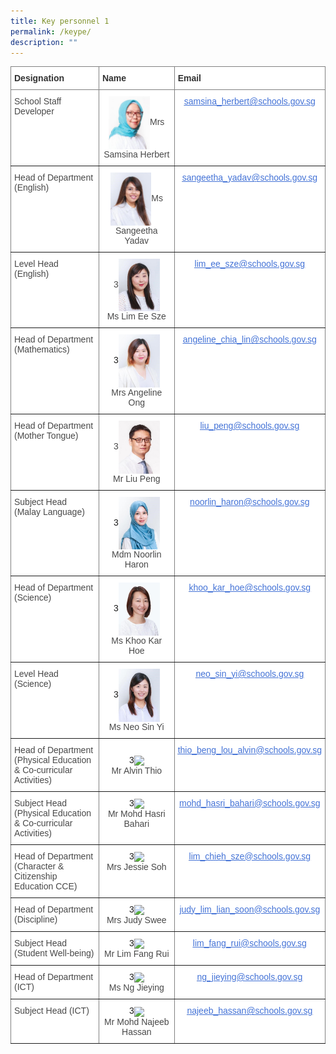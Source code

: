```yaml
---
title: Key personnel 1
permalink: /keype/
description: ""
---
```

<style type="text/css">
.tg  {border-collapse:collapse;border-spacing:0;}
.tg td{border-color:black;border-style:solid;border-width:1px;font-family:Arial, sans-serif;font-size:14px;
  overflow:hidden;padding:10px 5px;word-break:normal;}
.tg th{border-color:black;border-style:solid;border-width:1px;font-family:Arial, sans-serif;font-size:14px;
  font-weight:normal;overflow:hidden;padding:10px 5px;word-break:normal;}
.tg .tg-rx9b{background-color:#FFF;border-color:inherit;color:#323232;font-weight:bold;text-align:left;vertical-align:top}
.tg .tg-acgv{background-color:#FFF;border-color:inherit;color:#484848;text-align:left;vertical-align:top}
.tg .tg-nbj5{background-color:#FFF;border-color:inherit;text-align:center;vertical-align:top}
.tg .tg-4z3p{background-color:#FFF;border-color:inherit;color:#4372D6;text-align:center;text-decoration:underline;vertical-align:top
  }
</style>
<table class="tg">
<thead>
  <tr>
    <th class="tg-rx9b"><span style="font-weight:700;font-style:normal;text-decoration:none;color:#323232;background-color:transparent">Designation</span></th>
    <th class="tg-rx9b"><span style="font-weight:700;font-style:normal;text-decoration:none;color:#323232;background-color:transparent">Name</span></th>
    <th class="tg-rx9b"><span style="font-weight:700;font-style:normal;text-decoration:none;color:#323232;background-color:transparent">Email</span></th>
  </tr>
</thead>
<tbody>
  <tr>
    <td class="tg-acgv"><span style="font-weight:400;font-style:normal;text-decoration:none;color:#484848;background-color:transparent">School Staff Developer</span></td>
    <td class="tg-nbj5"> <img style="width:60%" src="/images/Key%20Personnel%201/keypersonnel1.jpg" align="center"><span style="font-weight:400;font-style:normal;text-decoration:none;color:#484848;background-color:transparent">Mrs Samsina Herbert</span></td>
    <td class="tg-4z3p"><a href="https://www.bedokgreenpri.moe.edu.sg/about-us/staff/key-personnel/samsina_herbert@schools.gov.sg"><span style="font-weight:400;font-style:normal;text-decoration:underline;color:#4372D6;background-color:transparent">samsina_herbert@schools.gov.sg</span></a></td>
  </tr>
  <tr>
    <td class="tg-acgv"><span style="font-weight:400;font-style:normal;text-decoration:none;color:#484848;background-color:transparent">Head of Department (English)</span></td>
    <td class="tg-nbj5"><img style="width:60%" src="/images/Key%20Personnel%201/keypersonnel2.jpg" align="center"><span style="font-weight:400;font-style:normal;text-decoration:none;color:#484848;background-color:transparent">Ms Sangeetha Yadav</span></td>
    <td class="tg-4z3p"><a href="https://www.bedokgreenpri.moe.edu.sg/about-us/staff/key-personnel/sangeetha_yadav@schools.gov.sg"><span style="font-weight:400;font-style:normal;text-decoration:underline;color:#4372D6;background-color:transparent">sangeetha_yadav@schools.gov.sg</span></a></td>
  </tr>
  <tr>
    <td class="tg-acgv"><span style="font-weight:400;font-style:normal;text-decoration:none;color:#484848;background-color:transparent">Level Head (English)</span></td>
    <td class="tg-nbj5"><span style="color:#484848;background-color:transparent">3<img style="width:60%" src="/images/Key%20Personnel%201/keypersonnel3.jpg" align="center"></span><br><span style="color:#484848;background-color:transparent">Ms Lim Ee Sze</span><br></td>
    <td class="tg-4z3p"><a href="https://www.bedokgreenpri.moe.edu.sg/about-us/staff/key-personnel/lim_ee_sze@schools.gov.sg"><span style="font-weight:400;font-style:normal;text-decoration:underline;color:#4372D6;background-color:transparent">lim_ee_sze@schools.gov.sg</span></a></td>
  </tr>
  <tr>
    <td class="tg-acgv"><span style="font-weight:400;font-style:normal;text-decoration:none;color:#484848;background-color:transparent">Head of Department (Mathematics)</span></td>
    <td class="tg-nbj5">3<img style="width:60%" src="/images/Key%20Personnel%201/keypersonnel4.jpg" align="center"><br><span style="font-weight:400;font-style:normal;text-decoration:none;color:#484848;background-color:transparent">Mrs Angeline Ong</span></td>
    <td class="tg-4z3p"><a href="https://www.bedokgreenpri.moe.edu.sg/about-us/staff/key-personnel/angeline_chia_lin@schools.gov.sg"><span style="font-weight:400;font-style:normal;text-decoration:underline;color:#4372D6;background-color:transparent">angeline_chia_lin@schools.gov.sg</span></a></td>
  </tr>
  <tr>
    <td class="tg-acgv"><span style="font-weight:400;font-style:normal;text-decoration:none;color:#484848;background-color:transparent">Head of Department (Mother Tongue)</span></td>
    <td class="tg-nbj5"><span style="color:#484848;background-color:transparent">3<img style="width:60%" src="/images/Key%20Personnel%201/keypersonnel5.jpg" align="center"></span><br><span style="color:#484848;background-color:transparent">Mr Liu Peng</span><br></td>
    <td class="tg-4z3p"><a href="https://www.bedokgreenpri.moe.edu.sg/about-us/staff/key-personnel/liu_peng@schools.gov.sg"><span style="font-weight:400;font-style:normal;text-decoration:underline;color:#4372D6;background-color:transparent">liu_peng@schools.gov.sg</span></a></td>
  </tr>
  <tr>
    <td class="tg-acgv"><span style="font-weight:400;font-style:normal;text-decoration:none;color:#484848;background-color:transparent">Subject Head (Malay Language)</span></td>
    <td class="tg-nbj5">3<img style="width:60%" src="/images/Key%20Personnel%201/keypersonnel6.jpg" align="center"><br><span style="font-weight:400;font-style:normal;text-decoration:none;color:#484848;background-color:transparent">Mdm Noorlin Haron</span></td>
    <td class="tg-4z3p"><a href="https://www.bedokgreenpri.moe.edu.sg/about-us/staff/key-personnel/noorlin_haron@schools.gov.sg"><span style="font-weight:400;font-style:normal;text-decoration:underline;color:#4372D6;background-color:transparent">noorlin_haron@schools.gov.sg</span></a></td>
  </tr>
  <tr>
    <td class="tg-acgv"><span style="font-weight:400;font-style:normal;text-decoration:none;color:#484848;background-color:transparent">Head of Department (Science)</span></td>
    <td class="tg-nbj5">3<img style="width:60%" src="/images/Key%20Personnel%201/keypersonnel7.jpg" align="center"><br><span style="font-weight:400;font-style:normal;text-decoration:none;color:#484848;background-color:transparent">Ms Khoo Kar Hoe</span></td>
    <td class="tg-4z3p"><a href="https://www.bedokgreenpri.moe.edu.sg/about-us/staff/key-personnel/khoo_kar_hoe@schools.gov.sg"><span style="font-weight:400;font-style:normal;text-decoration:underline;color:#4372D6;background-color:transparent">khoo_kar_hoe@schools.gov.sg</span></a></td>
  </tr>
  <tr>
    <td class="tg-acgv"><span style="font-weight:400;font-style:normal;text-decoration:none;color:#484848;background-color:transparent">Level Head (Science)</span></td>
    <td class="tg-nbj5">3<img style="width:60%" src="/images/Key%20Personnel%201/keypersonnel8.jpg" align="center"><br><span style="font-weight:400;font-style:normal;text-decoration:none;color:#484848;background-color:transparent">Ms Neo Sin Yi</span></td>
    <td class="tg-4z3p"><a href="https://www.bedokgreenpri.moe.edu.sg/about-us/staff/key-personnel/neo_sin_yi@schools.gov.sg"><span style="font-weight:400;font-style:normal;text-decoration:underline;color:#4372D6;background-color:transparent">neo_sin_yi@schools.gov.sg</span></a></td>
  </tr>
  <tr>
    <td class="tg-acgv"><span style="font-weight:400;font-style:normal;text-decoration:none;color:#484848;background-color:transparent">Head of Department (Physical Education &amp; Co-curricular Activities)</span></td>
    <td class="tg-nbj5"><br>3<img style="width:60%" src="/images/kphoto1.jpg" align="center"><br><span style="font-weight:400;font-style:normal;text-decoration:none;color:#484848;background-color:transparent">Mr Alvin Thio</span></td>
    <td class="tg-4z3p"><a href="https://www.bedokgreenpri.moe.edu.sg/about-us/staff/key-personnel/thio_beng_lou_alvin@schools.gov.sg"><span style="font-weight:400;font-style:normal;text-decoration:underline;color:#4372D6;background-color:transparent">thio_beng_lou_alvin@schools.gov.sg</span></a></td>
  </tr>
  <tr>
    <td class="tg-acgv"><span style="font-weight:400;font-style:normal;text-decoration:none;color:#484848;background-color:transparent">Subject Head (Physical Education &amp; Co-curricular Activities)</span></td>
    <td class="tg-nbj5">3<img style="width:60%" src="/images/kphoto1.jpg" align="center"><br><span style="font-weight:400;font-style:normal;text-decoration:none;color:#484848;background-color:transparent">Mr Mohd Hasri Bahari</span></td>
    <td class="tg-4z3p"><a href="https://www.bedokgreenpri.moe.edu.sg/about-us/staff/key-personnel/mohd_hasri_bahari@schools.gov.sg"><span style="font-weight:400;font-style:normal;text-decoration:underline;color:#4372D6;background-color:transparent">mohd_hasri_bahari@schools.gov.sg</span></a></td>
  </tr>
  <tr>
    <td class="tg-acgv"><span style="font-weight:400;font-style:normal;text-decoration:none;color:#484848;background-color:transparent">Head of Department (Character &amp; Citizenship Education CCE)</span></td>
    <td class="tg-nbj5">3<img style="width:60%" src="/images/kphoto1.jpg" align="center"><br><span style="font-weight:400;font-style:normal;text-decoration:none;color:#484848;background-color:transparent">Mrs Jessie Soh</span></td>
    <td class="tg-4z3p"><a href="https://www.bedokgreenpri.moe.edu.sg/about-us/staff/key-personnel/lim_chieh_sze@schools.gov.sg"><span style="font-weight:400;font-style:normal;text-decoration:underline;color:#4372D6;background-color:transparent">lim_chieh_sze@schools.gov.sg</span></a></td>
  </tr>
  <tr>
    <td class="tg-acgv"><span style="font-weight:400;font-style:normal;text-decoration:none;color:#484848;background-color:transparent">Head of Department (Discipline)</span></td>
    <td class="tg-nbj5">3<img style="width:60%" src="/images/kphoto1.jpg" align="center"><br><span style="font-weight:400;font-style:normal;text-decoration:none;color:#484848;background-color:transparent">Mrs Judy Swee</span></td>
    <td class="tg-4z3p"><a href="https://www.bedokgreenpri.moe.edu.sg/about-us/staff/key-personnel/judy_lim_lian_soon@schools.gov.sg"><span style="font-weight:400;font-style:normal;text-decoration:underline;color:#4372D6;background-color:transparent">judy_lim_lian_soon@schools.gov.sg</span></a></td>
  </tr>
  <tr>
    <td class="tg-acgv"><span style="font-weight:400;font-style:normal;text-decoration:none;color:#484848;background-color:transparent">Subject Head (Student Well-being)</span></td>
    <td class="tg-nbj5">3<img style="width:60%" src="/images/kphoto1.jpg" align="center"><br><span style="font-weight:400;font-style:normal;text-decoration:none;color:#484848;background-color:transparent">Mr Lim Fang Rui</span></td>
    <td class="tg-4z3p"><a href="https://www.bedokgreenpri.moe.edu.sg/about-us/staff/key-personnel/lim_fang_rui@schools.gov.sg"><span style="font-weight:400;font-style:normal;text-decoration:underline;color:#4372D6;background-color:transparent">lim_fang_rui@schools.gov.sg</span></a></td>
  </tr>
  <tr>
    <td class="tg-acgv"><span style="font-weight:400;font-style:normal;text-decoration:none;color:#484848;background-color:transparent">Head of Department (ICT)</span></td>
    <td class="tg-nbj5">3<img style="width:60%" src="/images/kphoto1.jpg" align="center"><br><span style="font-weight:400;font-style:normal;text-decoration:none;color:#484848;background-color:transparent">Ms Ng Jieying</span></td>
    <td class="tg-4z3p"><a href="https://www.bedokgreenpri.moe.edu.sg/about-us/staff/key-personnel/ng_jieying@schools.gov.sg"><span style="font-weight:400;font-style:normal;text-decoration:underline;color:#4372D6;background-color:transparent">ng_jieying@schools.gov.sg</span></a></td>
  </tr>
  <tr>
    <td class="tg-acgv"><span style="font-weight:400;font-style:normal;text-decoration:none;color:#484848;background-color:transparent">Subject Head (ICT)</span></td>
    <td class="tg-nbj5">3<img style="width:60%" src="/images/kphoto1.jpg" align="center"><br><span style="font-weight:400;font-style:normal;text-decoration:none;color:#484848;background-color:transparent">Mr Mohd Najeeb Hassan</span></td>
    <td class="tg-4z3p"><a href="https://www.bedokgreenpri.moe.edu.sg/about-us/staff/key-personnel/najeeb_hassan@schools.gov.sg"><span style="font-weight:400;font-style:normal;text-decoration:underline;color:#4372D6;background-color:transparent">najeeb_hassan@schools.gov.sg</span></a></td>
  </tr>
</tbody>
</table>